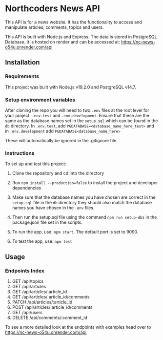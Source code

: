 # Northcoders News API

This API is for a news website. It has the functionality to access and manipulate articles, comments, topics and users.

This API is built with Node.js and Express. The data is stored in PostgreSQL Database. It is hosted on render and can be accessed at: https://nc-news-o54u.onrender.com/api

## Installation

### Requirements

This project was built with Node.js v19.2.0 and PostgreSQL v14.7.

### Setup environment variables

After cloning the repo you will need to two `.env` files at the root level for your project: `.env.test` and `.env.development`. Ensure that these are the same as the database names set in the `setup.sql` which can be found in the `db` directory. In `.env.test`, add `PGDATABASE=<database_name_here_test>` and in `.env.development` add `PGDATABASE<database_name_here>`

These will automatically be ignored in the .gitignore file.


### Instructions

To set up and test this project:

1. Clone the repository and cd into the directory

2. Run `npm install --production=false` to install the project and developer dependencies

3. Make sure that the database names you have chosen are correct in the `setup.sql` file in the `db` directory they should also match the database names you have chosen in the `.env` files. 

4. Then run the setup.sql file using the command `npm run setup-dbs` in the package.json file set in the scripts.

5. To run the app, use: `npm start`. The default port is set to 9090.

6. To test the app, use: `npm test`

## Usage

### Endpoints Index

1. GET /api/topics
2. GET /api/articles
3. GET /api/articles/:article_id
4. GET /api/articles/:article_id/comments
5. PATCH /api/articles/:article_id
6. POST /api/articles/:article_id/comments
7. GET /api/users
8. DELETE /api/comments/:comment_id

To see a more detailed look at the endpoints with examples head over to  https://nc-news-o54u.onrender.com/api
